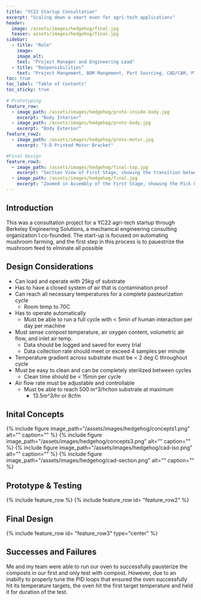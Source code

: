 ```yaml
---
title: "YC22 Startup Consultation"
excerpt: "Scaling down a smart oven for agri-tech applications"
header:
  image: /assets/images/hedgehog/final.jpg
  teaser: assets/images/hedgehog/final.jpg
sidebar:
  - title: "Role"
    image: 
    image_alt: 
    text: "Project Manager and Engineering Lead"
  - title: "Responsibilities"
    text: "Project Mangement, BOM Mangement, Part Sourcing, CAD/CAM, PID Control"
toc: true
toc_label: "Table of Contents"
toc_sticky: true
    
# Prototyping
feature_row:
  - image_path: /assets/images/hedgehog/proto-inside-body.jpg
    excerpt: "Body Interior"
  - image_path: /assets/images/hedgehog/proto-body.jpg
    excerpt: "Body Exterior"
feature_row2:
  - image_path: /assets/images/hedgehog/proto-motor.jpg
    excerpt: "3-D Printed Motor Bracket"

#Final Design
feature_row3:
  - image_path: /assets/images/hedgehog/final-top.jpg
    excerpt: "Section View of First Stage, showing the transition between the Cap Magazine and the Main Cap Channel. Shows placement of beam break sensors (Black) and Linear Actuators."
  - image_path: /assets/images/hedgehog/final.jpg
    excerpt: "Zoomed in Assembly of the First Stage, showing the Pick Up Platform."
---
```


## Introduction
  This was a consultation project for a YC22 agri-tech startup through Berkeley Engineering Solutions, a mechanical engineering consulting organization I co-founded. The start-up is focused on automating mushroom farming, and the first step in this process is to pauestrize the mushroom feed to elminate all possible 

## Design Considerations
- Can load and operate with 25kg of substrate
- Has to have a closed system of air that is contamination proof
- Can reach all necessary temperatures for a complete pasteurization cycle
  - Room temp to 70C
- Has to operate automatically
  - Must be able to run a full cycle with < 5min of human interaction per day per machine 
- Must sense compost temperature, air oxygen content, volumetric air flow, and inlet air temp.
  - Data should be logged and saved for every trial
  - Data collection rate should meet or exceed 4 samples per minute
- Temperature gradient across substrate must be < 2 deg C throughout cycle
- Must be easy to clean and can be completely sterilized between cycles
  - Clean time should be < 15min per cycle
- Air flow rate must be adjustable and controllable
  - Must be able to reach 500 m^3/hr/ton substrate at maximum
    - 13.5m^3/hr or 8cfm


## Inital Concepts
{% include figure image_path="/assets/images/hedgehog/concepts1.png" alt="" caption="" %}
{% include figure image_path="/assets/images/hedgehog/concepts3.png" alt="" caption="" %}
{% include figure image_path="/assets/images/hedgehog/cad-iso.png" alt="" caption="" %}
{% include figure image_path="/assets/images/hedgehog/cad-section.png" alt="" caption="" %}

## Prototype & Testing
{% include feature_row %}
{% include feature_row id= "feature_row2" %}



## Final Design
{% include feature_row id= "feature_row3" type="center" %}


## Successes and Failures
Me and my team were able to run our oven to successfully pausterize the composts in our first and only test with compost. However, due to an inabilty to properly tune the PID loops that ensured the oven successfully hit its temperature targets, the oven hit the first target temperature and held it for duration of the test.
